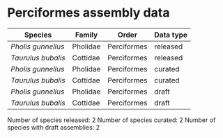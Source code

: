 # Perciformes assembly data

| Species | Family | Order | Data type |
| -- | --- | --- | --- |
| *Pholis gunnellus* | Pholidae | Perciformes | released |
| *Taurulus bubalis* | Cottidae | Perciformes | released |
| *Pholis gunnellus* | Pholidae | Perciformes | curated |
| *Taurulus bubalis* | Cottidae | Perciformes | curated |
| *Pholis gunnellus* | Pholidae | Perciformes | draft |
| *Taurulus bubalis* | Cottidae | Perciformes | draft |

Number of species released: 2
Number of species curated: 2
Number of species with draft assemblies: 2

